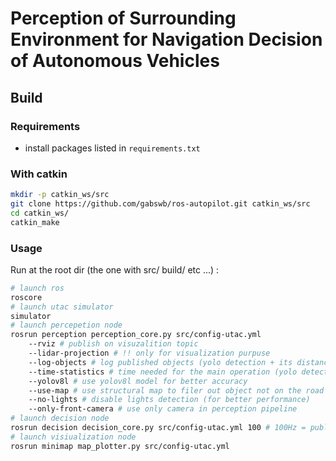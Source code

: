 # Perception of Surrounding Environment for Navigation Decision of Autonomous Vehicles
## Build
### Requirements
- install packages listed in `requirements.txt`
### With catkin
```sh
mkdir -p catkin_ws/src
git clone https://github.com/gabswb/ros-autopilot.git catkin_ws/src
cd catkin_ws/
catkin_make
```

### Usage
Run at the root dir (the one with src/ build/ etc ...)  :
```sh
# launch ros
roscore
# launch utac simulator
simulator 
# launch percepetion node
rosrun perception perception_core.py src/config-utac.yml 
    --rviz # publish on visuzalition topic 
    --lidar-projection # !! only for visualization purpuse 
    --log-objects # log published objects (yolo detection + its distance + its instance ID)
    --time-statistics # time needed for the main operation (yolo detection time, distance extraction time, ...)
    --yolov8l # use yolov8l model for better accuracy
    --use-map # use structural map to filer out object not on the road
    --no-lights # disable lights detection (for better performance)
    --only-front-camera # use only camera in perception pipeline
# launch decision node
rosrun decision decision_core.py src/config-utac.yml 100 # 100Hz = publishing control input frequency (need adjustments depending on the computer computing capacity)
# launch visiualization node
rosrun minimap map_plotter.py src/config-utac.yml                                         
```
